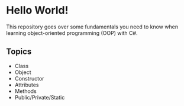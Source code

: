 # Hello World!

This repository goes over some fundamentals you need to know when learning object-oriented programming (OOP) with C#.

## Topics

* Class
* Object
* Constructor
* Attributes
* Methods
* Public/Private/Static